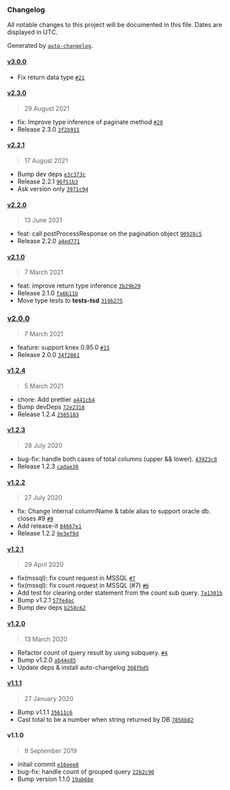 ### Changelog

All notable changes to this project will be documented in this file. Dates are displayed in UTC.

Generated by [`auto-changelog`](https://github.com/CookPete/auto-changelog).

#### [v3.0.0](https://github.com/felixmosh/knex-paginate/compare/v2.3.0...v3.0.0)

- Fix return data type [`#21`](https://github.com/felixmosh/knex-paginate/pull/21)

#### [v2.3.0](https://github.com/felixmosh/knex-paginate/compare/v2.2.1...v2.3.0)

> 29 August 2021

- fix: Improve type inference of paginate method [`#20`](https://github.com/felixmosh/knex-paginate/pull/20)
- Release 2.3.0 [`3f2b911`](https://github.com/felixmosh/knex-paginate/commit/3f2b9114cbe0865bda33ec57d9bd98d08f024bff)

#### [v2.2.1](https://github.com/felixmosh/knex-paginate/compare/v2.2.0...v2.2.1)

> 17 August 2021

- Bump dev deps [`e3c373c`](https://github.com/felixmosh/knex-paginate/commit/e3c373cca0604af615639ed200ad437beea9a455)
- Release 2.2.1 [`96f51b3`](https://github.com/felixmosh/knex-paginate/commit/96f51b3c97804b28b69cb99167443818c318e221)
- Ask version only [`3971c94`](https://github.com/felixmosh/knex-paginate/commit/3971c94a8edae61401f466b9d9227d643cc84213)

#### [v2.2.0](https://github.com/felixmosh/knex-paginate/compare/v2.1.0...v2.2.0)

> 13 June 2021

- feat: call postProcessResponse on the pagination object [`90928c5`](https://github.com/felixmosh/knex-paginate/commit/90928c5ce96007955ff2bbd8770d2b55cdb6dba6)
- Release 2.2.0 [`a4ed771`](https://github.com/felixmosh/knex-paginate/commit/a4ed7717ffa003bacbc4f0b6e75a0e3b2116be9c)

#### [v2.1.0](https://github.com/felixmosh/knex-paginate/compare/v2.0.0...v2.1.0)

> 7 March 2021

- feat: improve return type inference [`2b29b29`](https://github.com/felixmosh/knex-paginate/commit/2b29b29eece7531d580d25b1c97cc9772f0987ff)
- Release 2.1.0 [`fa6b11b`](https://github.com/felixmosh/knex-paginate/commit/fa6b11bc05e771fdd5402799da8790851f58b223)
- Move type tests to __tests-tsd__ [`319b275`](https://github.com/felixmosh/knex-paginate/commit/319b27519d91a1ccdd5d6be71386d67ba16403ce)

### [v2.0.0](https://github.com/felixmosh/knex-paginate/compare/v1.2.4...v2.0.0)

> 7 March 2021

- feature: support knex 0.95.0 [`#15`](https://github.com/felixmosh/knex-paginate/pull/15)
- Release 2.0.0 [`34f2861`](https://github.com/felixmosh/knex-paginate/commit/34f2861fbab13a4df04a2971f434f58c70d3338c)

#### [v1.2.4](https://github.com/felixmosh/knex-paginate/compare/v1.2.3...v1.2.4)

> 5 March 2021

- chore: Add prettier [`a441cb4`](https://github.com/felixmosh/knex-paginate/commit/a441cb42c98996048b0dbc72bb1a2ab22f62f865)
- Bump devDeps [`72e2318`](https://github.com/felixmosh/knex-paginate/commit/72e2318100e78bc88f2853a1147762f0bd79216b)
- Release 1.2.4 [`2565183`](https://github.com/felixmosh/knex-paginate/commit/2565183f3c73fbb619db8d4cb9fd7a299c64a22b)

#### [v1.2.3](https://github.com/felixmosh/knex-paginate/compare/v1.2.2...v1.2.3)

> 28 July 2020

- bug-fix: handle both cases of total columns (upper && lower). [`43923c8`](https://github.com/felixmosh/knex-paginate/commit/43923c863379790682c5db1a45058c91fb1973c8)
- Release 1.2.3 [`cadae30`](https://github.com/felixmosh/knex-paginate/commit/cadae3045447620a389401e86930fd81ab478bf0)

#### [v1.2.2](https://github.com/felixmosh/knex-paginate/compare/v1.2.1...v1.2.2)

> 27 July 2020

- fix: Change internal columnName & table alias to support oracle db. closes #9 [`#9`](https://github.com/felixmosh/knex-paginate/issues/9)
- Add release-it [`84667e1`](https://github.com/felixmosh/knex-paginate/commit/84667e19272b30aec0a2a27741edef382c31578a)
- Release 1.2.2 [`9e3ef9d`](https://github.com/felixmosh/knex-paginate/commit/9e3ef9dbbfd0e95469e3682a16f666395c1ae619)

#### [v1.2.1](https://github.com/felixmosh/knex-paginate/compare/v1.2.0...v1.2.1)

> 29 April 2020

- fix(mssql): fix count request in MSSQL [`#7`](https://github.com/felixmosh/knex-paginate/pull/7)
- fix(mssql): fix count request in MSSQL (#7) [`#6`](https://github.com/felixmosh/knex-paginate/issues/6)
- Add test for clearing order statement from the count sub query. [`7a1301b`](https://github.com/felixmosh/knex-paginate/commit/7a1301b7e792ca818f5722145d7e26675da1411b)
- Bump v1.2.1 [`57fe4ac`](https://github.com/felixmosh/knex-paginate/commit/57fe4ac478e2ef6a0cbe8d601730646bc2b6d3c0)
- Bump dev deps [`b258c62`](https://github.com/felixmosh/knex-paginate/commit/b258c62fcd09915175a0f8bafc2d71aad9e3cf49)

#### [v1.2.0](https://github.com/felixmosh/knex-paginate/compare/v1.1.1...v1.2.0)

> 13 March 2020

- Refactor count of query result by using subquery. [`#4`](https://github.com/felixmosh/knex-paginate/issues/4)
- Bump v1.2.0 [`ab44e85`](https://github.com/felixmosh/knex-paginate/commit/ab44e85781258fd67f5c55d68a8d5e1bab0ea112)
- Update deps & install auto-changelog [`368fbd5`](https://github.com/felixmosh/knex-paginate/commit/368fbd5b533e8c2467add26bcf8d7afe484f94bc)

#### [v1.1.1](https://github.com/felixmosh/knex-paginate/compare/v1.1.0...v1.1.1)

> 27 January 2020

- Bump v1.1.1 [`35611c6`](https://github.com/felixmosh/knex-paginate/commit/35611c6f96fd08f4ee3ae42eca9781eb828d6ccf)
- Cast total to be a number when string returned by DB [`7856b82`](https://github.com/felixmosh/knex-paginate/commit/7856b82a78e153901568773f8385841e796d1ece)

#### v1.1.0

> 9 September 2019

- initail commit [`e16eee8`](https://github.com/felixmosh/knex-paginate/commit/e16eee8faa6bfc32b4d3a6ef9dbb1c028e0828fc)
- bug-fix: handle count of grouped query [`22b2c90`](https://github.com/felixmosh/knex-paginate/commit/22b2c903e003b85f068da67bb10bbfec8bdb3749)
- Bump version 1.1.0 [`19ab6be`](https://github.com/felixmosh/knex-paginate/commit/19ab6beb05d281daa0cfc4932f11ef9742c470ec)
